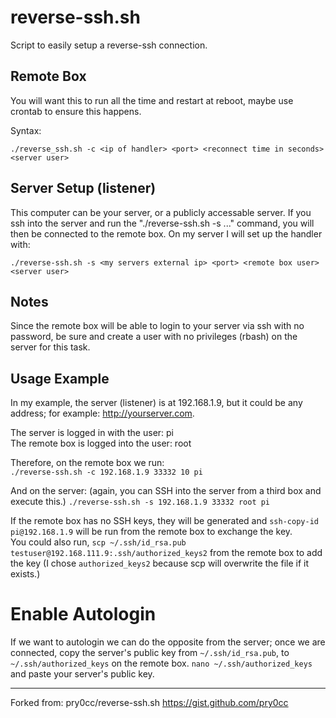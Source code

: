# reverse-ssh.sh
Script to easily setup a reverse-ssh connection.

## Remote Box
You will want this to run all the time and restart at reboot, maybe use crontab to ensure this happens.

Syntax:

`./reverse_ssh.sh -c <ip of handler> <port> <reconnect time in seconds> <server user>`
	
## Server Setup (listener)
This computer can be your server, or a publicly accessable server. If you ssh into the server and run the "./reverse-ssh.sh -s ..." command, you will then be connected to the remote box.
On my server I will set up the handler with:

`./reverse-ssh.sh -s <my servers external ip> <port> <remote box user> <server user>`

## Notes
Since the remote box will be able to login to your server via ssh with no password, be sure and create a user with no privileges (rbash) on the server for this task.

## Usage Example
In my example, the server (listener) is at 192.168.1.9, but it could be any address; for example: http://yourserver.com.

The server is logged in with the user: pi  
The remote box is logged into the user: root

Therefore, on the remote box we run:  
`./reverse-ssh.sh -c 192.168.1.9 33332 10 pi`

And on the server:
(again, you can SSH into the server from a third box
and execute this.)
`./reverse-ssh.sh -s 192.168.1.9 33332 root pi`

If the remote box has no SSH keys, they will be generated and `ssh-copy-id pi@192.168.1.9` will be run from the remote box to exchange the key.  
You could also run, `scp ~/.ssh/id_rsa.pub testuser@192.168.111.9:.ssh/authorized_keys2` from the remote box to add the key (I chose `authorized_keys2` because scp will overwrite the file if it exists.) 

# Enable Autologin
If we want to autologin we can do the opposite from the server; once we are connected, copy the server's public key from `~/.ssh/id_rsa.pub`, to `~/.ssh/authorized_keys` on the remote box.
`nano ~/.ssh/authorized_keys`
and paste your server's public key.

***
Forked from: pry0cc/reverse-ssh.sh https://gist.github.com/pry0cc

